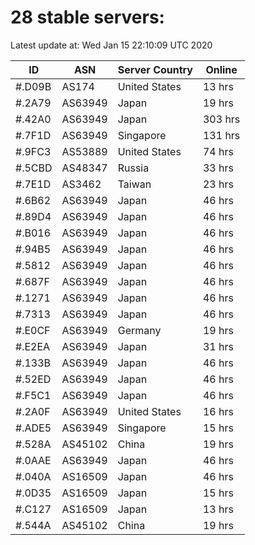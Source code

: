 # 28 stable servers:

Latest update at: Wed Jan 15 22:10:09 UTC 2020

| ID | ASN | Server Country | Online |
| -- | --- | -------------- | ------ |
| #.D09B | AS174 | United States | 13 hrs |
| #.2A79 | AS63949 | Japan | 19 hrs |
| #.42A0 | AS63949 | Japan | 303 hrs |
| #.7F1D | AS63949 | Singapore | 131 hrs |
| #.9FC3 | AS53889 | United States | 74 hrs |
| #.5CBD | AS48347 | Russia | 33 hrs |
| #.7E1D | AS3462 | Taiwan | 23 hrs |
| #.6B62 | AS63949 | Japan | 46 hrs |
| #.89D4 | AS63949 | Japan | 46 hrs |
| #.B016 | AS63949 | Japan | 46 hrs |
| #.94B5 | AS63949 | Japan | 46 hrs |
| #.5812 | AS63949 | Japan | 46 hrs |
| #.687F | AS63949 | Japan | 46 hrs |
| #.1271 | AS63949 | Japan | 46 hrs |
| #.7313 | AS63949 | Japan | 46 hrs |
| #.E0CF | AS63949 | Germany | 19 hrs |
| #.E2EA | AS63949 | Japan | 31 hrs |
| #.133B | AS63949 | Japan | 46 hrs |
| #.52ED | AS63949 | Japan | 46 hrs |
| #.F5C1 | AS63949 | Japan | 46 hrs |
| #.2A0F | AS63949 | United States | 16 hrs |
| #.ADE5 | AS63949 | Singapore | 15 hrs |
| #.528A | AS45102 | China | 19 hrs |
| #.0AAE | AS63949 | Japan | 46 hrs |
| #.040A | AS16509 | Japan | 46 hrs |
| #.0D35 | AS16509 | Japan | 15 hrs |
| #.C127 | AS16509 | Japan | 13 hrs |
| #.544A | AS45102 | China | 19 hrs |

